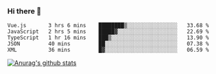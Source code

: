### Hi there 👋



<!--
**webB1an/webB1an** is a ✨ _special_ ✨ repository because its `README.md` (this file) appears on your GitHub profile.

Here are some ideas to get you started:

- 🔭 I’m currently working on ...
- 🌱 I’m currently learning ...
- 👯 I’m looking to collaborate on ...
- 🤔 I’m looking for help with ...
- 💬 Ask me about ...
- 📫 How to reach me: ...
- 😄 Pronouns: ...
- ⚡ Fun fact: ...
-->

<!--START_SECTION:waka-->
```text
Vue.js       3 hrs 6 mins    ████████▒░░░░░░░░░░░░░░░░   33.68 % 
JavaScript   2 hrs 5 mins    █████▓░░░░░░░░░░░░░░░░░░░   22.69 % 
TypeScript   1 hr 16 mins    ███▒░░░░░░░░░░░░░░░░░░░░░   13.90 % 
JSON         40 mins         ██░░░░░░░░░░░░░░░░░░░░░░░   07.38 % 
XML          36 mins         █▓░░░░░░░░░░░░░░░░░░░░░░░   06.59 % 
```
<!--END_SECTION:waka-->


[![Anurag's github stats](https://github-readme-stats.vercel.app/api?username=webB1an&show_icons=true&theme=radical)](https://github.com/anuraghazra/github-readme-stats)

